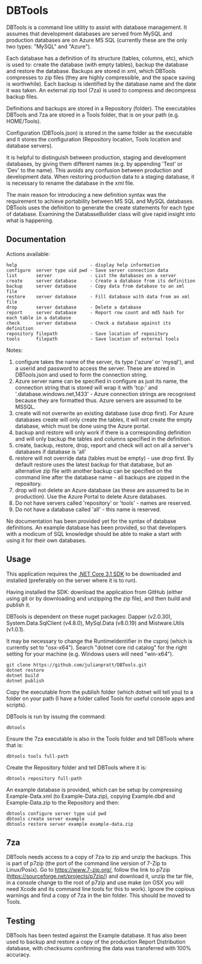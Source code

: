 DBTools
=======

DBTools is a command line utility to assist with database management. It assumes that development databases are served from MySQL and production databases are on Azure MS SQL (currently these are the only two types: "MySQL" and "Azure"). 

Each database has a definition of its structure (tables, columns, etc), which is used to: create the database (with empty tables), backup the database and restore the database. Backups are stored in xml, which DBTools compresses to zip files (they are highly compressible, and the space saving is worthwhile). Each backup is identified by the database name and the date it was taken. An external zip tool (7za) is used to compress and decompress backup files.

Definitions and backups are stored in a Repository (folder). The executables DBTools and 7za are stored in a Tools folder, that is on your path (e.g. HOME/Tools). 

Configuration (DBTools.json) is stored in the same folder as the executable and it stores the configuration (Repository location, Tools location and database servers). 

It is helpful to distinguish between production, staging and development databases, by giving them different names (e.g. by appending 'Test' or 'Dev' to the name). This avoids any confusion between production and development data. When restoring production data to a staging database, it is necessary to rename the database in the xml file. 

The main reason for introducing a new definition syntax was the requirement to achieve portability between MS SQL and MySQL databases. DBTools uses the definition to generate the create statements for each type of database. Examining the DatabaseBuilder class will give rapid insight into what is happening.   



Documentation
--------

Actions available:

```
help                           - display help information
configure  server type uid pwd - Save server connection data
list       server              - List the databases on a server
create     server database     - Create a database from its definition
backup     server database     - Copy data from database to an xml file
restore    server database     - Fill database with data from an xml file
drop       server database     - Delete a database
report     server database     - Report row count and md5 hash for each table in a database
check      server database     - Check a database against its definition
repository filepath            - Save location of repository
tools      filepath            - Save location of external tools
```  

Notes:

1. configure takes the name of the server, its type ('azure' or 'mysql'), and a userid and password to access the server. These are stored in DBTools.json and used to form the connection string.
2. Azure server name can be specified in configure as just its name, the connection string that is stored will wrap it with 'tcp:' and '.database.windows.net,1433' - Azure connection strings are recognised because they are formatted thus. Azure servers are assumed to be MSSQL.
3. create will not overwrite an existing database (use drop first). For Azure databases create will only create the tables, it will not create the empty database, which must be done using the Azure portal.
4. backup and restore will only work if there is a corresponding definition and will only backup the tables and columns specified in the definition.
5. create, backup, restore, drop, report and check will act on all a server's databases if database is 'all'
6. restore will not override data (tables must be empty) - use drop first. By default restore uses the latest backup for that database, but an alternative zip file with another backup can be specified on the command line after the database name - all backups are zipped in the repository.
7. drop will not delete an Azure database (as these are assumed to be in production). Use the Azure Portal to delete Azure databases.
8. Do not have servers called 'repository' or 'tools' - names are reserved.
9. Do not have a database called 'all' - this name is reserved.


No documentation has been provided yet for the syntax of database definitions. An example database has been provided, so that developers with a modicum of SQL knowledge should be able to make a start with using it for their own databases.    


Usage
--------

This application requires the [.NET Core 3.1 SDK](https://dotnet.microsoft.com/download) to be downloaded and installed (preferably on the server where it is to run).

Having installed the SDK: download the application from GitHub (either using git or by downloading and unzipping the zip file), and then build and publish it.

DBTools is dependent on these nuget packages: Dapper (v2.0.30), System.Data.SqlClient (v4.8.0), MySql.Data (v8.0.19) and Mistware.Utils (v1.0.1). 

It may be necessary to change the RuntimeIdentifier in the csproj (which is currently set to "osx-x64"). Search "dotnet core rid catalog" for the right setting for your machine (e.g. Windows users will need "win-x64").

```
git clone https://github.com/julianpratt/DBTools.git
dotnet restore
dotnet build 
dotnet publish
```

Copy the executable from the publish folder (which dotnet will tell you) to a folder on your path (I have a folder called Tools for useful console apps and scripts). 

DBTools is run by issuing the command:

```
dbtools
```

Ensure the 7za executable is also in the Tools folder and tell DBTools where that is:

```
dbtools tools full-path
```   

Create the Repository folder and tell DBTools where it is:

```
dbtools repository full-path
```

An example database is provided, which can be setup by compressing Example-Data.xml (to Example-Data.zip), copying Example.dbd and Example-Data.zip to the Repository and then:

```
dbtools configure server type uid pwd
dbtools create server example
dbtools restore server example example-data.zip
```


7za
--------------------

DBTools needs access to a copy of 7za to zip and unzip the backups. This is part of p7zip (the port of the command line version of 7-Zip to Linux/Posix). Go to https://www.7-zip.org/, follow the link to p7zip (https://sourceforge.net/projects/p7zip/) and download it, unzip the tar file, in a console change to the root of p7zip and use make (on OSX you will need Xcode and its command line tools for this to work). Ignore the copious warnings and find a copy of 7za in the bin folder. This should be moved to Tools.


Testing
---------------------
DBTools has been tested against the Example database. It has also been used to backup and restore a copy of the production Report Distribution database, with checksums confirming the data was transferred with 100% accuracy.
